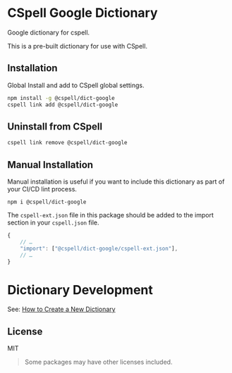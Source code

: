 # CSpell Google Dictionary

Google dictionary for cspell.

This is a pre-built dictionary for use with CSpell.

## Installation

Global Install and add to CSpell global settings.

```sh
npm install -g @cspell/dict-google
cspell link add @cspell/dict-google
```

## Uninstall from CSpell

```sh
cspell link remove @cspell/dict-google
```

## Manual Installation

Manual installation is useful if you want to include this dictionary as part of your CI/CD lint process.

```
npm i @cspell/dict-google
```

The `cspell-ext.json` file in this package should be added to the import section in your `cspell.json` file.

```javascript
{
    // …
    "import": ["@cspell/dict-google/cspell-ext.json"],
    // …
}
```

# Dictionary Development

See: [How to Create a New Dictionary](https://github.com/streetsidesoftware/cspell-dicts#how-to-create-a-new-dictionary)

## License

MIT

> Some packages may have other licenses included.

<!--- @@inject: ../../static/footer.md --->
